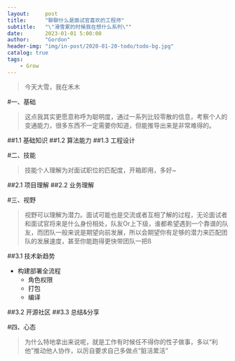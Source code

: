 ```yaml
---
layout:     post
title:      "聊聊什么是面试官喜欢的工程师"
subtitle:   "\"滑雪累的时候我在想什么系列\""
date:       2023-01-01 5:00:00
author:     "Gordon"
header-img: "img/in-post/2020-01-20-todo/todo-bg.jpg"
catalog: true
tags:
    - Grow
---
```



> 今天大雪，我在禾木


#一、基础
> 这点我其实更愿意称呼为聪明度，通过一系列比较零散的信息，考察个人的变通能力，很多东西不一定需要你知道，但能推导出来是非常难得的。


##1.1 基础知识
##1.2 算法能力
##1.3 工程设计

#二、技能
> 技能个人理解为对面试职位的匹配度，开箱即用，多好~

##2.1 项目理解
##2.2 业务理解


#三、视野
> 视野可以理解为潜力。面试可能也是交流或者互相了解的过程，无论面试者和面试官将来是什么身份相处，队友Or上下级，谁都希望遇到一个靠谱的队友，而团队一般来说是期望向前发展，所以会期望你有足够的潜力来匹配团队的发展速度，甚至你能跑得更快带团队一把ß

##3.1 技术新趋势
* 构建部署全流程
	* 角色权限
	* 打包
	* 编译 	

##3.2 开源社区
##3.3 总结&分享

#四、心态
> 为什么特地拿出来说呢，就是工作有时候任不得你的性子做事，多以“利他”推动他人协作，以厉自要求自己多做点“脏活累活”
